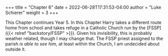+++
title = "Chapter 6"
date = 2022-06-28T17:31:53-04:00
author = "Luke Schierer"
weight = 3
+++

This Chapter continues Year 5.  In this Chapter Harry takes a different route
home from school and takes refuge in a Catholic Church run by the
[FSSP]({{< relref "backstory/FSSP" >}}).  Given his invisibility,
this is probably weather related, though I may change that.  The FSSP priest
assigned to the parish *is able to see him,* at least within the Church, I am
undecided about outside it.  

